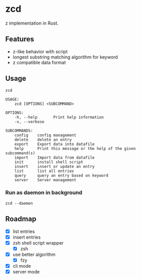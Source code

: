 # zcd

z implementation in Rust.

## Features

- z-like behavior with script
- longest substring matching algorithm for keyword
- z compatible data format

## Usage

```
zcd

USAGE:
    zcd [OPTIONS] <SUBCOMMAND>

OPTIONS:
    -h, --help       Print help information
    -v, --verbose

SUBCOMMANDS:
    config    config management
    delete    delete an entry
    export    Export data into datafile
    help      Print this message or the help of the given subcommand(s)
    import    Import data from datafile
    init      install shell script
    insert    insert or update an entry
    list      list all entries
    query     query an entry based on keyword
    server    Server management
```

### Run as daemon in background

```
zcd --daemon
```

## Roadmap

- [x] list entries
- [x] insert entries
- [x] zsh shell script wrapper
  - [x] zsh
- [x] use better algorithm
  - [x] fzy
- [x] cli mode
- [x] server mode
